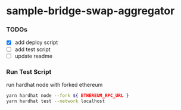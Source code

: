# sample-bridge-swap-aggregator

### TODOs

- [x] add deploy script
- [ ] add test script
- [ ] update readme

### Run Test Script

run hardhat node with forked ethereum

```bash
yarn hardhat node --fork ${ ETHEREUM_RPC_URL }
yarn hardhat test --network localhost
```
